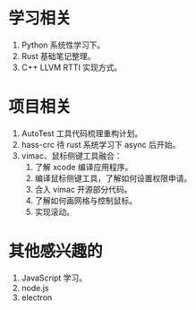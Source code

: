 # 学习相关

1. Python 系统性学习下。
2. Rust 基础笔记整理。
3. C++ LLVM RTTI 实现方式。

# 项目相关

1. AutoTest 工具代码梳理重构计划。
2. hass-crc 待 rust 系统学习下 async 后开始。
3. vimac、鼠标侧键工具融合：
    1. 了解 xcode 编译应用程序。
    2. 编译鼠标侧键工具，了解如何设置权限申请。
    3. 合入 vimac 开源部分代码。
    4. 了解如何画网格与控制鼠标。
    5. 实现滚动。

# 其他感兴趣的

1. JavaScript 学习。
2. node.js
3. electron

